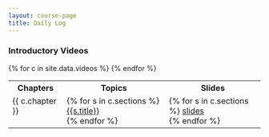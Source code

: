 ```yaml
---
layout: course-page
title: Daily Log
---
```


### Introductory Videos


<div class="x-scroll">
<table class="asst-table">
<tr><th>Chapters</th><th>Topics</th><th>Slides</th></tr>
{% for c in site.data.videos %}
<tr valign="top">
  <td>{{ c.chapter }}</td>
  <td>
    {% for s in c.sections %}
      <a href="{{s.url}}">{{s.title}}</a><br>
    {% endfor %}
 </td>
  <td>
    {% for s in c.sections %}
      <a href="assets/intro-videos/{{s.pdf}}">slides</a><br>
    {% endfor %}
 </td> 
</tr>
{% endfor %}
</table>
</div>

